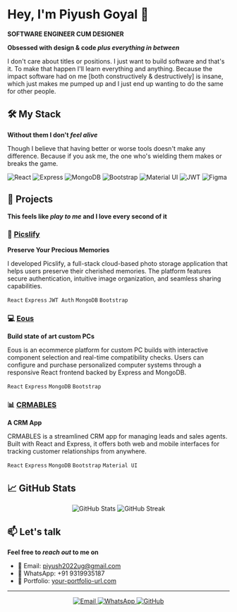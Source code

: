 # Hey, I'm Piyush Goyal 👋

**SOFTWARE ENGINEER CUM DESIGNER**

**Obsessed with design & code *plus everything in between***

I don't care about titles or positions. I just want to build software and that's it. To make that happen I'll learn everything and anything. Because the impact software had on me [both constructively & destructively] is insane, which just makes me pumped up and I just end up wanting to do the same for other people.

## 🛠️ My Stack
**Without them I don't *feel alive***

Though I believe that having better or worse tools doesn't make any difference. Because if you ask me, the one who's wielding them makes or breaks the game.

![React](https://img.shields.io/badge/-React-61DAFB?style=flat-square&logo=react&logoColor=black)
![Express](https://img.shields.io/badge/-Express-000000?style=flat-square&logo=express&logoColor=white)
![MongoDB](https://img.shields.io/badge/-MongoDB-47A248?style=flat-square&logo=mongodb&logoColor=white)
![Bootstrap](https://img.shields.io/badge/-Bootstrap-7952B3?style=flat-square&logo=bootstrap&logoColor=white)
![Material UI](https://img.shields.io/badge/-Material%20UI-0081CB?style=flat-square&logo=material-ui&logoColor=white)
![JWT](https://img.shields.io/badge/-JWT-000000?style=flat-square&logo=json-web-tokens&logoColor=white)
![Figma](https://img.shields.io/badge/-Figma-F24E1E?style=flat-square&logo=figma&logoColor=white)

## 🚀 Projects
**This feels like *play to me* and I love every second of it**

### 📸 [Picslify](https://github.com/yourusername/picslify)
**Preserve Your Precious Memories**

I developed Picslify, a full-stack cloud-based photo storage application that helps users preserve their cherished memories. The platform features secure authentication, intuitive image organization, and seamless sharing capabilities.

`React` `Express` `JWT Auth` `MongoDB` `Bootstrap`

### 💻 [Eous](https://github.com/yourusername/eous)
**Build state of art custom PCs**

Eous is an ecommerce platform for custom PC builds with interactive component selection and real-time compatibility checks. Users can configure and purchase personalized computer systems through a responsive React frontend backed by Express and MongoDB.

`React` `Express` `MongoDB` `Bootstrap`

### 📊 [CRMABLES](https://github.com/yourusername/crmables)
**A CRM App**

CRMABLES is a streamlined CRM app for managing leads and sales agents. Built with React and Express, it offers both web and mobile interfaces for tracking customer relationships from anywhere.

`React` `Express` `MongoDB` `Bootstrap` `Material UI`

## 📈 GitHub Stats

<div align="center">
  <img src="https://github-readme-stats.vercel.app/api?username=yourusername&show_icons=true&theme=radical" alt="GitHub Stats" />
  <img src="https://github-readme-streak-stats.herokuapp.com/?user=yourusername&theme=radical" alt="GitHub Streak" />
</div>

## 📫 Let's talk
**Feel free to *reach out* to me on**

- 📧 Email: piyush2022ug@gmail.com
- 📱 WhatsApp: +91 9319935187
- 💼 Portfolio: [your-portfolio-url.com](https://your-portfolio-url.com)

---

<div align="center">
  <a href="mailto:piyush2022ug@gmail.com">
    <img src="https://img.shields.io/badge/-Email%20Me-EA4335?style=for-the-badge&logo=gmail&logoColor=white" alt="Email" />
  </a>
  <a href="https://wa.me/919319935187">
    <img src="https://img.shields.io/badge/-WhatsApp-25D366?style=for-the-badge&logo=whatsapp&logoColor=white" alt="WhatsApp" />
  </a>
  <a href="https://github.com/piyushgyl01">
    <img src="https://img.shields.io/badge/-GitHub-181717?style=for-the-badge&logo=github&logoColor=white" alt="GitHub" />
  </a>
</div>
